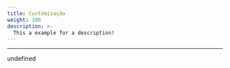 ```yaml
---
title: Customização
weight: 100
description: >-
  This a example for a description!
---
```


---

undefined
